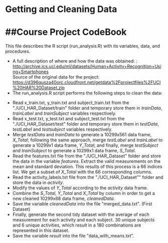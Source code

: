 Getting and Cleaning Data 
=================================================

##Course Project CodeBook
=================================================
This file describes the R script (run_analysis.R) with its variables, data, and procedures.
* A full description of where and how the data was obtained: : 
http://archive.ics.uci.edu/ml/datasets/Human+Activity+Recognition+Using+Smartphones      
Source of the original data for the project:  
https://d396qusza40orc.cloudfront.net/getdata%2Fprojectfiles%2FUCI%20HAR%20Dataset.zip  
* The run_analysis.R script performs the following steps to clean the data:   
 - Read x_train.txt, y_train.txt and subject_train.txt from the "./UCI_HAR_Dataset/train" folder and temporary store them in *trainData*, *trainLabel* and *trainSubject* variables respectively.       
 - Read x_test.txt, y_test.txt and subject_test.txt from the "./UCI_HAR_Dataset/test" folder and temporary store them in *testData*, *testLabel* and *testsubject* variables respectively.  
 - Merge *testData* and *trainData* to generate a 10299x561 data frame, *X_Total*; following the same approach, merge *testLabel* and *trainLabel* to generate a 10299x1 data frame, *Y_Total*; and finally, merge *testSubject* and *trainSubject* to generate a 10299x1 data frame, *S_Total*.  
 - Read the features.txt file from the "./UCI_HAR_Dataset" folder and store the data in the variable *features*. Extract the valid measurements on the mean and standard deviation. This results of this process is a 66 indices list. We get a subset of *X_Total* with the 66 corresponding columns.    
 - Read the activity_labels.txt file from the "./UCI_HAR_Dataset"" folder and store the data in  *activity*.  
 - Modify the values of *Y_Total* according to the *activity* data frame.  
 - Combine the *S_Total*, *Y_Total* and *X_Total* by column in order to get a new cleaned 10299x68 data frame, *cleanedData*.   
 - Save the variable *cleanedData* into the file "merged_data.txt". (First Dataset) 
 - Finally, generate the second tidy dataset with the average of each measurement for each activity and each subject. 30 unique subjects and 6 unique activities, which result in a 180 combinations are represented in this dataset.
 - Save the variable *result* into the file "data_with_means.txt". 
 
